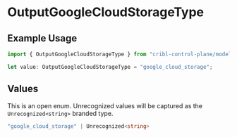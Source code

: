 # OutputGoogleCloudStorageType

## Example Usage

```typescript
import { OutputGoogleCloudStorageType } from "cribl-control-plane/models";

let value: OutputGoogleCloudStorageType = "google_cloud_storage";
```

## Values

This is an open enum. Unrecognized values will be captured as the `Unrecognized<string>` branded type.

```typescript
"google_cloud_storage" | Unrecognized<string>
```